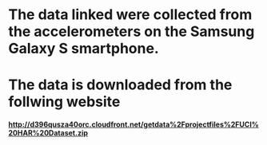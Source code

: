 # The data linked were collected from the accelerometers on the Samsung Galaxy S smartphone.  
# The data is downloaded from the follwing website
#### http://d396qusza40orc.cloudfront.net/getdata%2Fprojectfiles%2FUCI%20HAR%20Dataset.zip
